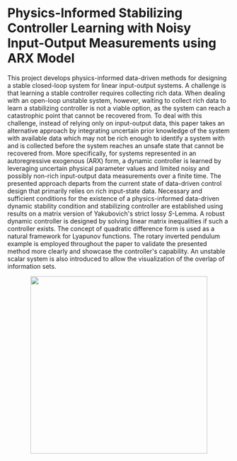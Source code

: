 # Physics-Informed Stabilizing Controller Learning with Noisy Input-Output Measurements using ARX Model

This project develops physics-informed data-driven methods for designing a stable closed-loop system for linear input-output systems. A challenge is that learning a stable controller requires collecting rich data. When dealing with an open-loop unstable system, however, waiting to collect rich data to learn a stabilizing controller is not a viable option, as the system can reach a catastrophic point that cannot be recovered from. To deal with this challenge, instead of relying only on input-output data, this paper takes an alternative approach by integrating uncertain prior knowledge of the system with available data which may not be rich enough to identify a system with and is collected before the system reaches an unsafe state that cannot be recovered from. More specifically, for systems represented in an autoregressive exogenous (ARX) form, a dynamic controller is learned by leveraging uncertain physical parameter values and limited noisy and possibly non-rich input-output data measurements over a finite time. The presented approach departs from the current state of data-driven control design that primarily relies on rich input-state data.  Necessary and sufficient conditions for the existence of a physics-informed data-driven dynamic stability condition and stabilizing controller are established using results on a matrix version of Yakubovich's strict lossy ${S}$-Lemma. A robust dynamic controller is designed by solving linear matrix inequalities if such a controller exists. The concept of quadratic difference form is used as a natural framework for Lyapunov functions. The rotary inverted pendulum example is employed throughout the paper to validate the presented method more clearly and showcase the controller's capability. An unstable scalar system is also introduced to allow the visualization of the overlap of information sets.

<div style="text-align:center;">
    <img src="" alt="" width="400"/>
</div>
